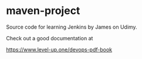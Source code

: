 # maven-project
Source code for learning Jenkins by James on Udimy.

Check out a good documentation at

https://www.level-up.one/devops-pdf-book
